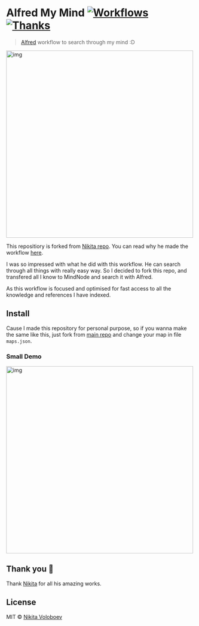 # Alfred My Mind [![Workflows](https://img.shields.io/badge/More%20Workflows-🎩-purple.svg)](https://github.com/learn-anything/alfred-workflows#readme) [![Thanks](https://img.shields.io/badge/Say%20Thanks-💗-ff69b4.svg)](https://www.patreon.com/nikitavoloboev)
> [Alfred](https://www.alfredapp.com/) workflow to search through my mind :D

<img src="https://i.imgur.com/c4gPcBl.png" width="500" alt="img">

This repositiory is forked from [Nikita repo](https://github.com/nikitavoloboev/alfred-my-mind). You can read why he made the workflow [here](https://medium.com/@NikitaVoloboev/opening-up-my-mind-%EF%B8%8F-575c8ece8a24).

I was so impressed with what he did with this workflow. He can search through all things with really easy way. So I decided to fork this repo, and transfered
all I know to MindNode and search it with Alfred.

As this workflow is focused and optimised for fast access to all the knowledge and references I have indexed.

## Install
Cause I made this repository for personal purpose, so if you wanna make the same
like this, just fork from [main repo](https://github.com/nikitavoloboev/alfred-my-mind) and change your map in file `maps.json`.

### Small Demo

<img src="media/demo.gif" width="500" alt="img">


## Thank you 💜
Thank [Nikita](http://nikitavoloboev.xyz/) for all his amazing works.

## License
MIT © [Nikita Voloboev](https://www.nikitavoloboev.xyz)

